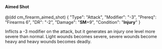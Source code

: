 #### Aimed Shot

@(dd cm_firearm_aimed_shot)
{ "Type": "Attack",
	"Modifier": "-3",
	"Prereq": "Firearms 6",
	"DR": "-2",
	"Damage": "__SM__+9",
	"Condition": "__Injury__"
}

Inflicts a -3 modifier on the attack, but it generates an injury one level
more severe than normal. Light wounds becomes severe, severe wounds become
heavy and heavy wounds becomes deadly.
